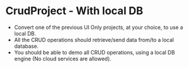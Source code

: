 # CrudProject - With local DB

* Convert one of the previous UI Only projects, at your choice, to use a local DB.
* All the CRUD operations should retrieve/send data from/to a local database.
* You should be able to demo all CRUD operations, using a local DB engine (No cloud services are allowed).
